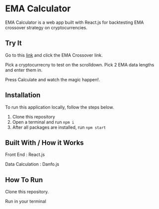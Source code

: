 # EMA Calculator

EMA Calculator is a web app built with React.js for backtesting EMA crossover strategy on cryptocurrencies.

## Try It

Go to this [link](https://ema-calculator.netlify.app) and click the EMA Crossover link. 

Pick a cryptocurrecny to test on the scrolldown.
Pick 2 EMA data lengths and enter them in. 

Press Calculate and watch the magic happen!.

## Installation

To run this application locally, follow the steps below.

1. Clone this repository
2. Open a terminal and run `npm i`
3. After all packages are installed, run `npm start`

## Built With / How it Works

Front End : React.js

Data Calculation : Danfo.js

## How To Run

Clone this repository.

Run <npm i> in your terminal
  
